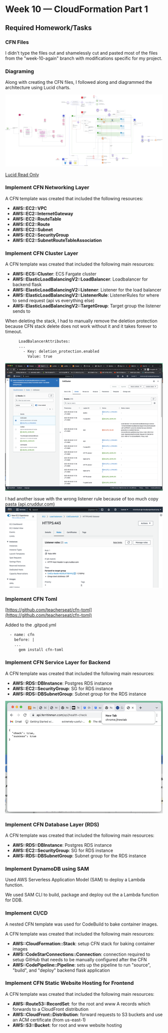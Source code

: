 # Week 10 — CloudFormation Part 1

## Required Homework/Tasks

### CFN Files

I didn't type the files out and shamelessly cut and pasted most of the files from the "week-10-again" branch with modifications specific for my project.

### Diagraming

Along with creating the CFN files, I followed along and diagrammed the architecture using Lucid charts.

![Exported PNG](./assets/week10/ferritinman.png)

[Lucid Read Only](https://lucid.app/lucidchart/c5dbc9a0-5b03-4477-9817-c90c42701152/edit?view_items=uGOUi-jRc1q~&invitationId=inv_86d25ee3-a8dd-4769-8b09-21e0c760d0ad)

### Implement CFN Networking Layer

A CFN template was created that included the following resources:
- **AWS::EC2::VPC**
- **AWS::EC2::InternetGateway**
- **AWS::EC2::RouteTable**
- **AWS::EC2::Route**
- **AWS::EC2::Subnet**
- **AWS::EC2::SecurityGroup**
- **AWS::EC2::SubnetRouteTableAssociation**

### Implement CFN Cluster Layer

A CFN template was created that included the following main resources:
- **AWS::ECS::Cluster**: ECS Fargate cluster
- **AWS::ElasticLoadBalancingV2::LoadBalancer**: Loadbalancer for backend flask 
- **AWS::ElasticLoadBalancingV2::Listener**: Listener for the load balancer
- **AWS::ElasticLoadBalancingV2::ListenerRule**: ListenerRules for where to send request (api vs everything else)
- **AWS::ElasticLoadBalancingV2::TargetGroup**: Target group the listener sends to

When deleting the stack, I had to manually remove the deletion protection because CFN stack delete does not work without it and it takes forever to timeout.

```
      LoadBalancerAttributes:
      ...
        - Key: deletion_protection.enabled
          Value: true
```

![](./assets/week10/load_balancer_protection.png)

I had another issue with the wrong listener rule because of too much copy pasta (api.cruddur.com)
![](./assets/week10/wrong_listening_rule.png)

### Implement CFN Toml

[https://github.com/teacherseat/cfn-toml](https://github.com/teacherseat/cfn-toml)

Added to the .gitpod.yml
```
  - name: cfn
    before: |
    ...
      gem install cfn-toml
```

### Implement CFN Service Layer for Backend

A CFN template was created that included the following main resources:
- **AWS::RDS::DBInstance**: Postgres RDS instance
- **AWS::EC2::SecurityGroup**: SG for RDS instance
- **AWS::RDS::DBSubnetGroup**: Subnet group for the RDS instance

![](./assets/week10/api_success.png)

### Implement CFN Database Layer (RDS)

A CFN template was created that included the following main resources:
- **AWS::RDS::DBInstance**: Postgres RDS instance
- **AWS::EC2::SecurityGroup**: SG for RDS instance
- **AWS::RDS::DBSubnetGroup**: Subnet group for the RDS instance

### Implement DynamoDB using SAM

Used AWS Serverless Application Model (SAM) to deploy a Lambda function.

We used SAM CLI to build, package and deploy out the a Lambda function for DDB.

### Implement CI/CD

A nested CFN template was used for CodeBuild to bake container images.

A CFN template was created that included the following main resources:
- **AWS::CloudFormation::Stack**: setup CFN stack for baking container images
- **AWS::CodeStarConnections::Connection**: connection required to setup GitHub that needs to be manually configured after the CFN 
- **AWS::CodePipeline::Pipeline**: sets up the pipeline to run "source", "build", and "deploy" backend flask application

### Implement CFN Static Website Hosting for Frontend

A CFN template was created that included the following main resources:
- **AWS::Route53::RecordSet**: for the root and www A records which forwards to a CloudFront distribution
- **AWS::CloudFront::Distribution**:  forward requests to S3 buckets and use an ACM certificate (from us-east-1)
- **AWS::S3::Bucket**: for root and www website hosting
